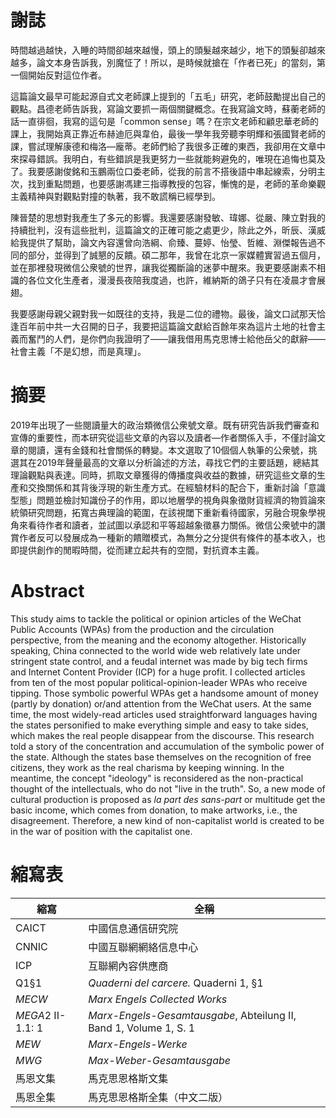 # 謝誌

時間越過越快，入睡的時間卻越來越慢，頭上的頭髮越來越少，地下的頭髮卻越來越多，論文本身告訴我，別魔怔了！所以，是時候就搶在「作者已死」的當刻，第一個開始反對這位作者。

這篇論文最早可能起源自式文老師課上提到的「五毛」研究，老師鼓勵提出自己的觀點。昌德老師告訴我，寫論文要抓一兩個關鍵概念。在我寫論文時，蘇蘅老師的話一直徘徊，我寫的這句是「common sense」嗎？在宗文老師和顧忠華老師的課上，我開始真正靠近布赫迪厄與韋伯，最後一學年我旁聽李明輝和張國賢老師的課，嘗試理解康德和梅洛—龐蒂。老師們給了我很多正確的東西，我卻用在文章中來探尋錯誤。我明白，有些錯誤是我更努力一些就能夠避免的，唯現在追悔也莫及了。我要感謝俊銘和玉鵬兩位口委老師，從我的前言不搭後語中串起線索，分明主次，找到重點問題，也要感謝馮建三指導教授的包容，慚愧的是，老師的革命樂觀主義精神與對觀點對撞的執著，我不敢謊稱已經學到。

陳晉楚的思想對我產生了多元的影響。我還要感謝發敏、瑋娜、從嚴、陳立對我的持續批判，沒有這些批判，這篇論文的正確可能之處更少，除此之外，昕辰、漢威給我提供了幫助，論文內容還曾向浩綱、俞臻、蔓婷、怡瑩、哲維、淵傑報告過不同的部分，並得到了誠懇的反饋。碩二那年，我曾在北京一家媒體實習過五個月，並在那裡發現微信公衆號的世界，讓我從獨斷論的迷夢中醒來。我更要感謝素不相識的各位文化生產者，漫漫長夜陪我度過，也許，維納斯的鴿子只有在凌晨才會展翅。

我要感謝母親父親對我一如既往的支持，我是二位的禮物。最後，論文口試那天恰逢百年前中共一大召開的日子，我要把這篇論文獻給百餘年來為這片土地的社會主義而奮鬥的人們，是你們向我證明了——讓我借用馬克思博士給他岳父的獻辭——社會主義「不是幻想，而是真理」。

# 摘要 

2019年出現了一些閱讀量大的政治類微信公衆號文章。既有研究告訴我們審查和宣傳的重要性，而本研究從這些文章的內容以及讀者—作者關係入手，不僅討論文章的閱讀，還有金錢和社會關係的轉變。本文選取了10個個人執筆的公衆號，挑選其在2019年聲量最高的文章以分析論述的方法，尋找它們的主要話題，總結其理論觀點與表達。同時，抓取文章獲得的傳播度與收益的數據，研究這些文章的生產和交換關係和其背後浮現的新生產方式。在經驗材料的配合下，重新討論「意識型態」問題並檢討知識份子的作用，即以地層學的視角與象徵財貨經濟的物質論來統領研究問題，拓寬古典理論的範圍，在該視閾下重新看待國家，另融合現象學視角來看待作者和讀者，並試圖以承認和平等超越象徵暴力關係。微信公衆號中的讚賞作者反可以發展成為一種新的饋贈模式，為無分之分提供有條件的基本收入，也即提供創作的閒暇時間，從而建立起共有的空間，對抗資本主義。

# Abstract

This study aims to tackle the political or opinion articles of the WeChat Public Accounts (WPAs) from the production and the circulation perspective, from the meaning and the economy altogether. Historically speaking, China connected to the world wide web relatively late under stringent state control, and a feudal internet was made by big tech firms and Internet Content Provider (ICP) for a huge profit. I collected articles from ten of the most popular political-opinion-leader WPAs who receive tipping. Those symbolic powerful WPAs get a handsome amount of money (partly by donation) or/and attention from the WeChat users. At the same time, the most widely-read articles used straightforward languages having the states personified to make everything simple and easy to take sides, which makes the real people disappear from the discourse. This research told a story of the concentration and accumulation of the symbolic power of the state. Although the states base themselves on the recognition of free citizens, they work as the real charisma by keeping winning. In the meantime, the concept "ideology" is reconsidered as the non-practical thought of the intellectuals, who do not "live in the truth". So, a new mode of cultural production is proposed as *la part des sans-part* or multitude get the basic income, which comes from donation, to make artworks, i.e., the disagreement. Therefore, a new kind of non-capitalist world is created to be in the war of position with the capitalist one.

# 縮寫表

| 縮寫              | 全稱                                                         |
| ----------------- | ------------------------------------------------------------ |
| CAICT             | 中國信息通信研究院                                           |
| CNNIC             | 中國互聯網網絡信息中心                                       |
| ICP               | 互聯網內容供應商                                             |
| Q1§1              | *Quaderni del carcere.* Quaderni 1, §1                       |
| *MECW*            | *Marx Engels Collected Works*                                |
| *MEGA*2 II-1.1: 1 | *Marx-Engels-Gesamtausgabe*, Abteilung II, Band 1, Volume 1, S. 1 |
| *MEW*             | *Marx-Engels-Werke*                                          |
| *MWG*             | *Max-Weber-Gesamtausgabe*                                    |
| 馬恩文集          | 馬克思恩格斯文集                                             |
| 馬恩全集          | 馬克思恩格斯全集（中文二版）                                 |